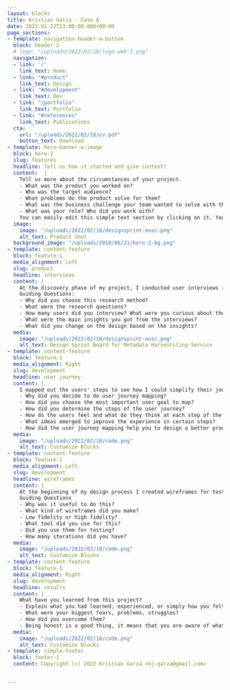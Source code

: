 ```yaml
---
layout: blocks
title: Kristian Garza - Case A
date: 2022-01-22T23:00:00.000+00:00
page_sections:
- template: navigation-header-w-button
  block: header-2
  # logo: "/uploads/2022/02/18/logo-web-3.png"
  navigation:
  - link: '/'
    link_text: Home
  - link: "#product"
    link_text: Design
  - link: "#development"
    link_text: Dev
  - link: "/portfolio"
    link_text: Portfolio
  - link: "#references"
    link_text: Publications
  cta:
    url: "/uploads/2022/02/18/cv.pdf"
    button_text: Download
- template: hero-banner-w-image
  block: hero-2
  slug: features
  headline: Tell us how it started and give context!
  content:  |
    Tell us more about the circumstances of your project.
    - What was the product you worked on? 
    - Who was the target audience? 
    - What problems do the product solve for them? 
    - What was the business challenge your team wanted to solve with this project? 
    - What was your role? Who did you work with? 
    You can easily edit this simple text section by clicking on it. You can also add different sections or delete this one.
  image:
    image: "/uploads/2022/02/18/designsprint-eosc.png"
    alt_text: Product Shot
  background_image: "/uploads/2018/06/21/hero-2-bg.png"
- template: content-feature
  block: feature-1
  media_alignment: Left
  slug: product
  headline: interviews
  content: |
    At the discovery phase of my project, I conducted user interviews in order to get a better understanding of the problem.
    Guiding Questions: 
    - Why did you choose this research method? 
    - What were the research questions? 
    - How many users did you interview? What were you curious about the most? 
    - What were the main insights you got from the interviews? 
    - What did you change on the design based on the insights?
  media:
    image: "/uploads/2022/02/18/designsprint-eosc.png"
    alt_text: Design Sprint Board for Metadata Harveststing Service
- template: content-feature
  block: feature-1
  media_alignment: Right
  slug: development
  headline: user journey
  content: | 
    I mapped out the users' steps to see how I could simplify their journey to help them reach their most important goals with the product.
    - Why did you decide to do user journey mapping? 
    - How did you choose the most important user goal to map? 
    - How did you determine the steps of the user journey? 
    - How do the users feel and what do they think at each step of the user journey? 
    - What ideas emerged to improve the experience in certain steps? 
    - How did the user journey mapping help you to design a better product?
  media:
    image: "/uploads/2022/02/18/code.png"
    alt_text: Customize Blocks
- template: content-feature
  block: feature-1
  media_alignment: Left
  slug: development
  headline: wireframes
  content: | 
    At the beginning of my design process I created wireframes for testing purposes.
    Guiding Questions
    - Why was it useful to do this?
    - What kind of wireframes did you make?
    - Low fidelity or high fidelity?
    - What tool did you use for this?
    - Did you use them for testing?
    - How many iterations did you have?
  media:
    image: "/uploads/2022/02/18/code.png"
    alt_text: Customize Blocks
- template: content-feature
  block: feature-1
  media_alignment: Right
  slug: development
  headline: results
  content: | 
    What have you learned from this project?
    - Explain what you had learned, experienced, or simply how you felt during the project.
    - What were your biggest fears, problems, struggles?
    - How did you overcome them?
    - Being honest is a good thing, it means that you are aware of what you're doing.
  media:
    image: "/uploads/2022/02/18/code.png"
    alt_text: Customize Blocks
- template: simple-footer
  block: footer-1
  content: Copyright (c) 2022 Kristian Garza <kj.garza@gmail.com>


---
```

